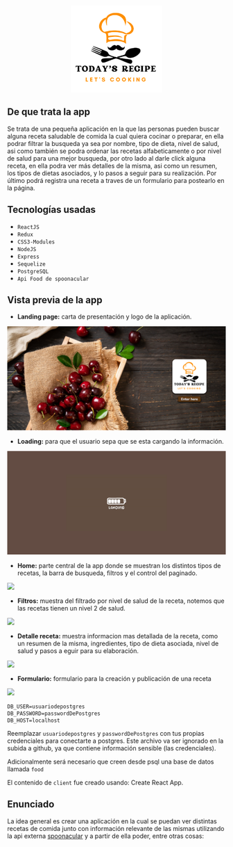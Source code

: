 <p align="center">
  <img height="200" src="https://github.com/fernando8alvarez/My-PI-Food/blob/main/client/src/components/image/Logo.png" />
</p>

## De que trata la app

Se trata de una pequeña aplicación en la que las personas pueden buscar alguna receta saludable de comida la cual quiera cocinar o preparar, en ella podrar filtrar la busqueda ya sea por nombre, tipo de dieta, nivel de salud, asi como también se podra ordenar las recetas alfabeticamente o por nivel de salud para una mejor busqueda, por otro lado al darle click alguna receta, en ella podra ver más detalles de la misma, asi como un resumen, los tipos de dietas asociados, y lo pasos a seguir para su realización. Por último podrá registra una receta a traves de un formulario para postearlo en la página.

## Tecnologías usadas

- `ReactJS` 
- `Redux`
- `CSS3-Modules` 
- `NodeJS`
- `Express`
- `Sequelize` 
- `PostgreSQL` 
- `Api Food de spoonacular` 

## Vista previa de la app

- **Landing page:** carta de presentación y logo de la aplicación.

<img src="https://github.com/fernando8alvarez/My-PI-Food/blob/main/landingpage-food.png" />

- **Loading:** para que el usuario sepa que se esta cargando la información.

<img src="https://github.com/fernando8alvarez/My-PI-Food/blob/main/1667960726467.png" />

- **Home:** parte central de la app donde se muestran los distintos tipos de recetas, la barra de busqueda, filtros y el control del paginado.

<img src="https://github.com/fernando8alvarez/My-PI-Food/blob/main/1667960536516.png" />

- **Filtros:** muestra del filtrado por nivel de salud de la receta, notemos que las recetas tienen un nivel 2 de salud.

<img src="https://github.com/fernando8alvarez/My-PI-Food/blob/main/1667960582617.png" />

- **Detalle receta:** muestra informacion mas detallada de la receta, como un resumen de la misma, ingredientes, tipo de dieta asociada, nivel de salud y pasos a eguir para su elaboración.

<img src="https://github.com/fernando8alvarez/My-PI-Food/blob/main/1667962750560.png" />

- **Formulario:** formulario para la creación y publicación de una receta

<img src="https://github.com/fernando8alvarez/My-PI-Food/blob/main/formulario.png" />



```env
DB_USER=usuariodepostgres
DB_PASSWORD=passwordDePostgres
DB_HOST=localhost
```

Reemplazar `usuariodepostgres` y `passwordDePostgres` con tus propias credenciales para conectarte a postgres. Este archivo va ser ignorado en la subida a github, ya que contiene información sensible (las credenciales).

Adicionalmente será necesario que creen desde psql una base de datos llamada `food`

El contenido de `client` fue creado usando: Create React App.

## Enunciado

La idea general es crear una aplicación en la cual se puedan ver distintas recetas de comida junto con información relevante de las mismas utilizando la api externa [spoonacular](https://spoonacular.com/food-api) y a partir de ella poder, entre otras cosas:



